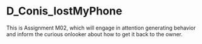 # D_Conis_IostMyPhone
This is Assignment M02, which will engage in attention generating behavior and inform the curious onlooker about how to get it back to the owner.

